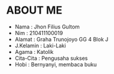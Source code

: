 # ABOUT ME
- Nama        : Jhon Filius Gultom
- Nim         : 210411100019
- Alamat      : Graha Trunojoyo GG 4 Blok J
- J.Kelamin : Laki-Laki 
- Agama       : Katolik
- Cita-Cita   : Pengusaha sukses 
- Hobi        : Bernyanyi, membaca buku